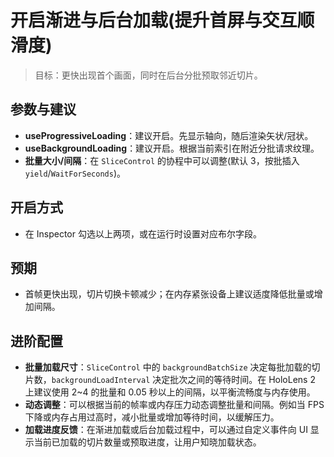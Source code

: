 # 开启渐进与后台加载(提升首屏与交互顺滑度)

> 目标：更快出现首个画面，同时在后台分批预取邻近切片。

## 参数与建议
- **useProgressiveLoading**：建议开启。先显示轴向，随后渲染矢状/冠状。  
- **useBackgroundLoading**：建议开启。根据当前索引在附近分批请求纹理。  
- **批量大小/间隔**：在 `SliceControl` 的协程中可以调整(默认 3，按批插入 `yield`/`WaitForSeconds`)。

## 开启方式
- 在 Inspector 勾选以上两项，或在运行时设置对应布尔字段。

## 预期
- 首帧更快出现，切片切换卡顿减少；在内存紧张设备上建议适度降低批量或增加间隔。

## 进阶配置

- **批量加载尺寸**：`SliceControl` 中的 `backgroundBatchSize` 决定每批加载的切片数，`backgroundLoadInterval` 决定批次之间的等待时间。在 HoloLens 2 上建议使用 2~4 的批量和 0.05 秒以上的间隔，以平衡流畅度与内存使用。
- **动态调整**：可以根据当前的帧率或内存压力动态调整批量和间隔。例如当 FPS 下降或内存占用过高时，减小批量或增加等待时间，以缓解压力。
- **加载进度反馈**：在渐进加载或后台加载过程中，可以通过自定义事件向 UI 显示当前已加载的切片数量或预取进度，让用户知晓加载状态。
